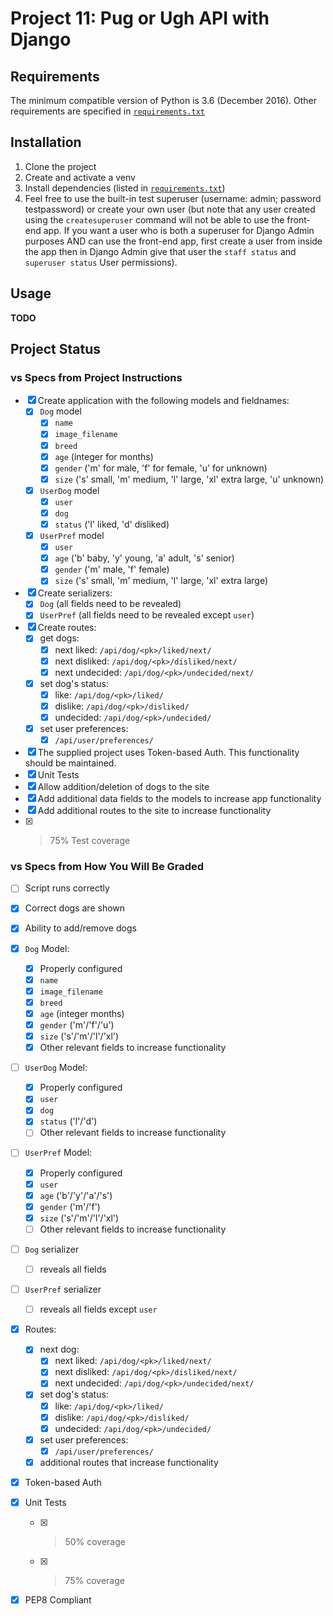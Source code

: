 Project 11: Pug or Ugh API with Django
======================================

Requirements
------------

The minimum compatible version of Python is 3.6 (December 2016).
Other requirements are specified in [`requirements.txt`][reqs]

Installation
------------

1. Clone the project
2. Create and activate a venv
3. Install dependencies (listed in [`requirements.txt`][reqs])
4. Feel free to use the built-in test superuser (username: admin; password testpassword) or create your
   own user (but note that any user created using the `createsuperuser` command will not be able to use the
   front-end app. If you want a user who is both a superuser for Django Admin purposes AND can use the
   front-end app, first create a user from inside the app then in Django Admin give that user the `staff status`
   and `superuser status` User permissions).

Usage
-----

**TODO**

Project Status
--------------

### vs Specs from Project Instructions ###

- [x] Create application with the following models and fieldnames:
  - [x] `Dog` model
    - [x] `name`
    - [x] `image_filename`
    - [x] `breed`
    - [x] `age` (integer for months)
    - [x] `gender` ('m' for male, 'f' for female, 'u' for unknown)
    - [x] `size` ('s' small, 'm' medium, 'l' large, 'xl' extra large,
          'u' unknown)
  - [x] `UserDog` model
    - [x] `user`
    - [x] `dog`
    - [x] `status` ('l' liked, 'd' disliked)
  - [x] `UserPref` model
    - [x] `user`
    - [x] `age` ('b' baby, 'y' young, 'a' adult, 's' senior)
    - [x] `gender` ('m' male, 'f' female)
    - [x] `size` ('s' small, 'm' medium, 'l' large, 'xl' extra large)
- [x] Create serializers:
  - [x] `Dog` (all fields need to be revealed)
  - [x] `UserPref` (all fields need to be revealed except `user`)
- [x] Create routes:
  - [x] get dogs:
    - [x] next liked: `/api/dog/<pk>/liked/next/`
    - [x] next disliked: `/api/dog/<pk>/disliked/next/`
    - [x] next undecided: `/api/dog/<pk>/undecided/next/`
  - [x] set dog's status:
    - [x] like: `/api/dog/<pk>/liked/`
    - [x] dislike: `/api/dog/<pk>/disliked/`
    - [x] undecided: `/api/dog/<pk>/undecided/`
  - [x] set user preferences:
    - [x] `/api/user/preferences/`
- [x] The supplied project uses Token-based Auth. This functionality should be
      maintained.
- [x] Unit Tests
- [x] Allow addition/deletion of dogs to the site
- [x] Add additional data fields to the models to increase app functionality
- [x] Add additional routes to the site to increase functionality
- [x] >75% Test coverage

### vs Specs from How You Will Be Graded ###

- [ ] Script runs correctly
- [x] Correct dogs are shown
- [x] Ability to add/remove dogs
- [x] `Dog` Model:
  - [x] Properly configured
  - [x] `name`
  - [x] `image_filename`
  - [x] `breed`
  - [x] `age` (integer months)
  - [x] `gender` ('m'/'f'/'u')
  - [x] `size` ('s'/'m'/'l'/'xl')
  - [x] Other relevant fields to increase functionality
- [ ] `UserDog` Model:
  - [x] Properly configured
  - [x] `user`
  - [x] `dog`
  - [x] `status` ('l'/'d')
  - [ ] Other relevant fields to increase functionality
- [ ] `UserPref` Model:
  - [x] Properly configured
  - [x] `user`
  - [x] `age` ('b'/'y'/'a'/'s')
  - [x] `gender` ('m'/'f')
  - [x] `size` ('s'/'m'/'l'/'xl')
  - [ ] Other relevant fields to increase functionality
- [ ] `Dog` serializer
  - [ ] reveals all fields
- [ ] `UserPref` serializer
  - [ ] reveals all fields except `user`
- [x] Routes:
  - [x] next dog:
    - [x] next liked: `/api/dog/<pk>/liked/next/`
    - [x] next disliked: `/api/dog/<pk>/disliked/next/`
    - [x] next undecided: `/api/dog/<pk>/undecided/next/`
  - [x] set dog's status:
    - [x] like: `/api/dog/<pk>/liked/`
    - [x] dislike: `/api/dog/<pk>/disliked/`
    - [x] undecided: `/api/dog/<pk>/undecided/`
  - [x] set user preferences:
    - [x] `/api/user/preferences/`
  - [x] additional routes that increase functionality
- [x] Token-based Auth
- [x] Unit Tests
  - [x] >50% coverage
  - [x] >75% coverage
- [x] PEP8 Compliant


[reqs]: https://github.com/Crossroadsman/treehouse-techdegree-python-project11/blob/master/requirements.txt
